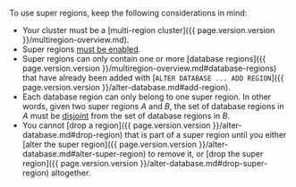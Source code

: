 To use super regions, keep the following considerations in mind:

- Your cluster must be a [multi-region cluster]({{ page.version.version }}/multiregion-overview.md).
- Super regions [must be enabled](#enable-super-regions).
- Super regions can only contain one or more [database regions]({{ page.version.version }}/multiregion-overview.md#database-regions) that have already been added with [`ALTER DATABASE ... ADD REGION`]({{ page.version.version }}/alter-database.md#add-region).
- Each database region can only belong to one super region. In other words, given two super regions _A_ and _B_, the set of database regions in _A_ must be [disjoint](https://wikipedia.org/wiki/Disjoint_sets) from the set of database regions in _B_.
- You cannot [drop a region]({{ page.version.version }}/alter-database.md#drop-region) that is part of a super region until you either [alter the super region]({{ page.version.version }}/alter-database.md#alter-super-region) to remove it, or [drop the super region]({{ page.version.version }}/alter-database.md#drop-super-region) altogether.
